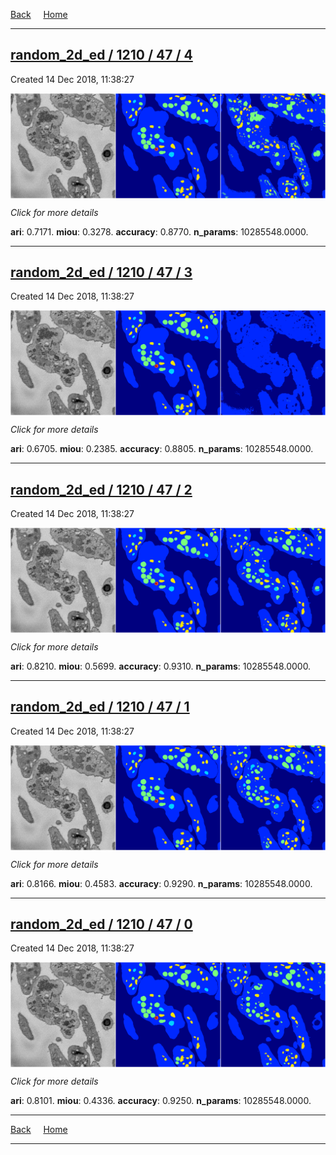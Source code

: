 
[Back](..)&nbsp;&nbsp;&nbsp;&nbsp;&nbsp;[Home](https://leapmanlab.github.io/snapshots)

---

<div class="summary"><a href="4"><h2>random_2d_ed / 1210 / 47 / 4</h2></a><p>Created 14 Dec 2018, 11:38:27
</p><a href="4"><img src="4/media/summary.png" align="center"></a><p>
<i>Click for more details</i>
</p></div>

**ari**: 0.7171. **miou**: 0.3278. **accuracy**: 0.8770. **n_params**: 10285548.0000. 

---

<div class="summary"><a href="3"><h2>random_2d_ed / 1210 / 47 / 3</h2></a><p>Created 14 Dec 2018, 11:38:27
</p><a href="3"><img src="3/media/summary.png" align="center"></a><p>
<i>Click for more details</i>
</p></div>

**ari**: 0.6705. **miou**: 0.2385. **accuracy**: 0.8805. **n_params**: 10285548.0000. 

---

<div class="summary"><a href="2"><h2>random_2d_ed / 1210 / 47 / 2</h2></a><p>Created 14 Dec 2018, 11:38:27
</p><a href="2"><img src="2/media/summary.png" align="center"></a><p>
<i>Click for more details</i>
</p></div>

**ari**: 0.8210. **miou**: 0.5699. **accuracy**: 0.9310. **n_params**: 10285548.0000. 

---

<div class="summary"><a href="1"><h2>random_2d_ed / 1210 / 47 / 1</h2></a><p>Created 14 Dec 2018, 11:38:27
</p><a href="1"><img src="1/media/summary.png" align="center"></a><p>
<i>Click for more details</i>
</p></div>

**ari**: 0.8166. **miou**: 0.4583. **accuracy**: 0.9290. **n_params**: 10285548.0000. 

---

<div class="summary"><a href="0"><h2>random_2d_ed / 1210 / 47 / 0</h2></a><p>Created 14 Dec 2018, 11:38:27
</p><a href="0"><img src="0/media/summary.png" align="center"></a><p>
<i>Click for more details</i>
</p></div>

**ari**: 0.8101. **miou**: 0.4336. **accuracy**: 0.9250. **n_params**: 10285548.0000. 

---

[Back](..)&nbsp;&nbsp;&nbsp;&nbsp;&nbsp;[Home](https://leapmanlab.github.io/snapshots)

---